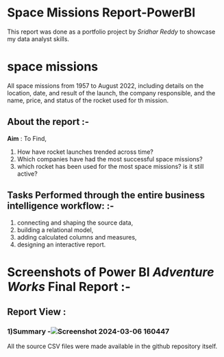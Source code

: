 # Space Missions Report-PowerBI

This report was done as a portfolio project by *Sridhar Reddy* to showcase my data analyst skills.

# space missions

All space missions from 1957 to August 2022, including details on the location, date, and result of
the launch, the company responsible, and the name, price, and status of the rocket used for th mission.


## About the report :-

**Aim** : To Find,
1) How have rocket launches trended across time?
2) Which companies have had the most successful space missions?
3) which rocket has been used for the most space missions? is it still active?

## Tasks Performed through the entire business intelligence workflow: :-

1) connecting and shaping the source data, 
2) building a relational model, 
3) adding calculated columns and measures, 
4) designing an interactive report.

# Screenshots of Power BI *Adventure Works* Final Report :-

## Report View : 
### 1)Summary -![Screenshot 2024-03-06 160447](https://github.com/mallela-sridhar-reddy/space-missions-power-BI/assets/115725595/ef4c9d85-34a7-42ad-92d1-91a37acc8822)


All the source CSV files were made available in the github repository itself. 

